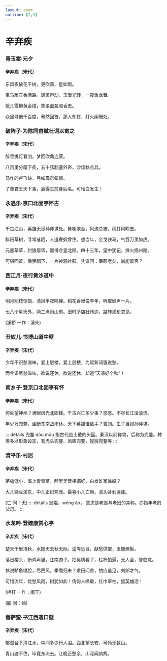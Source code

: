 ```yaml
---
layout: poem
outline: [2,3]
---
```


# 辛弃疾


### 青玉案·元夕

#### 辛弃疾〔宋代〕

东风夜放花千树，更吹落、星如雨。

宝马雕车香满路。凤箫声动，玉壶光转，一夜鱼龙舞。

蛾儿雪柳黄金缕，笑语盈盈暗香去。

众里寻他千百度，蓦然回首，那人却在，灯火阑珊处。



### 破阵子·为陈同甫赋壮词以寄之

#### 辛弃疾〔宋代〕

醉里挑灯看剑，梦回吹角连营。

八百里分麾下炙，五十弦翻塞外声，沙场秋点兵。

马作的卢飞快，弓如霹雳弦惊。

了却君王天下事，赢得生前身后名。可怜白发生！



### 永遇乐·京口北固亭怀古

#### 辛弃疾〔宋代〕

千古江山，英雄无觅孙仲谋处。舞榭歌台，风流总被，雨打风吹去。

斜阳草树，寻常巷陌，人道寄奴曾住。想当年，金戈铁马，气吞万里如虎。

元嘉草草，封狼居胥，赢得仓皇北顾。四十三年，望中犹记，烽火扬州路。

可堪回首，佛狸祠下，一片神鸦社鼓。凭谁问：廉颇老矣，尚能饭否？




### 西江月·夜行黄沙道中

#### 辛弃疾〔宋代〕

明月别枝惊鹊，清风半夜鸣蝉。稻花香里说丰年，听取蛙声一片。

七八个星天外，两三点雨山前。旧时茅店社林边，路转溪桥忽见。

(溪桥 一作：溪头)




### 丑奴儿·书博山道中壁

#### 辛弃疾〔宋代〕

少年不识愁滋味，爱上层楼。爱上层楼，为赋新词强说愁。

而今识尽愁滋味，欲说还休。欲说还休，却道“天凉好个秋”！




### 南乡子·登京口北固亭有怀

#### 辛弃疾〔宋代〕

何处望神州？满眼风光北固楼。千古兴亡多少事？悠悠。不尽长江滚滚流。

年少万兜鍪，坐断东南战未休。天下英雄谁敌手？曹刘。生子当如孙仲谋。

::: details 兜鍪 dōu móu
指古代战士戴的头盔。秦汉以前称胄，后称为兜鍪。种类多以形象设定，有虎头兜鍪、凤翅兜鍪，狻猊兜鍪等
:::



### 清平乐·村居

#### 辛弃疾〔宋代〕

茅檐低小，溪上青青草。醉里吴音相媚好，白发谁家翁媪？

大儿锄豆溪东，中儿正织鸡笼。最喜小儿亡赖，溪头卧剥莲蓬。

(亡 同：无)
::: details 翁媪，wēng ǎo，
意思是老翁与老妇的并称。亦指年老的父母。
:::




### 水龙吟·登建康赏心亭

#### 辛弃疾〔宋代〕

楚天千里清秋，水随天去秋无际。遥岑远目，献愁供恨，玉簪螺髻。

落日楼头，断鸿声里，江南游子。把吴钩看了，栏杆拍遍，无人会，登临意。


休说鲈鱼堪脍，尽西风，季鹰归未？求田问舍，怕应羞见，刘郎才气。

可惜流年，忧愁风雨，树犹如此！倩何人唤取，红巾翠袖，揾英雄泪！

(栏杆 一作：阑干)

(脍 同：鲙)



### 菩萨蛮·书江西造口壁

#### 辛弃疾〔宋代〕

郁孤台下清江水，中间多少行人泪。西北望长安，可怜无数山。

青山遮不住，毕竟东流去。江晚正愁余，山深闻鹧鸪。